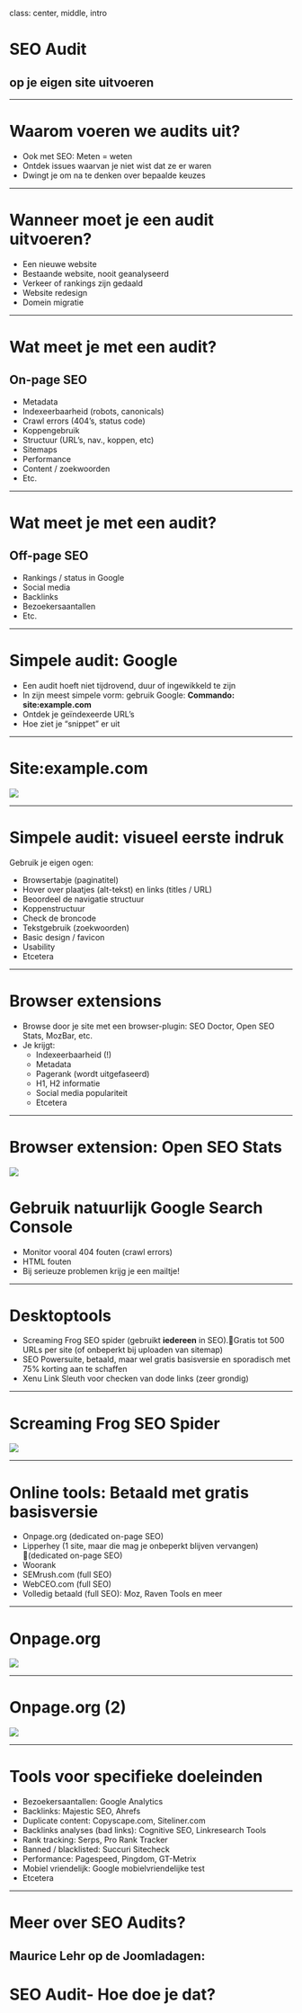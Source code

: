 class: center, middle, intro
# SEO Audit
## op je eigen site uitvoeren

---
# Waarom voeren we audits uit?
- Ook met SEO: Meten = weten
- Ontdek issues waarvan je niet wist dat ze er waren
- Dwingt je om na te denken over bepaalde keuzes

---
# Wanneer moet je een audit uitvoeren?
- Een nieuwe website
- Bestaande website, nooit geanalyseerd
- Verkeer of rankings zijn gedaald
- Website redesign
- Domein migratie

---
# Wat meet je met een audit?
## On-page SEO
- Metadata
- Indexeerbaarheid (robots, canonicals)
- Crawl errors (404’s, status code)
- Koppengebruik
- Structuur (URL’s, nav., koppen, etc)
- Sitemaps
- Performance
- Content / zoekwoorden
- Etc.

---
# Wat meet je met een audit?
## Off-page SEO
- Rankings / status in Google
- Social media
- Backlinks
- Bezoekersaantallen
- Etc.

---
# Simpele audit: Google
- Een audit hoeft niet tijdrovend, duur of ingewikkeld te zijn
- In zijn meest simpele vorm: gebruik Google: **Commando: site:example.com**
- Ontdek je geïndexeerde URL’s
- Hoe ziet je “snippet” er uit

---
# Site:example.com
<img src="joomla_seo/images/audit-01-site-stroopwafels.jpg"/>

---
# Simpele audit: visueel eerste indruk
Gebruik je eigen ogen:
- Browsertabje (paginatitel)
- Hover over plaatjes (alt-tekst) en links (titles / URL)
- Beoordeel de navigatie structuur
- Koppenstructuur
- Check de broncode
- Tekstgebruik (zoekwoorden)
- Basic design / favicon
- Usability
- Etcetera

---
# Browser extensions
- Browse door je site met een browser-plugin: SEO Doctor, Open SEO Stats, MozBar, etc.
- Je krijgt:
  - Indexeerbaarheid (!)
  - Metadata
  - Pagerank (wordt uitgefaseerd)
  - H1, H2 informatie
  - Social media populariteit
  - Etcetera

---
# Browser extension: Open SEO Stats
<img src="joomla_seo/images/audit-02-open-seo-stats.jpg"/>

# Gebruik natuurlijk Google Search Console
- Monitor vooral 404 fouten (crawl errors)
- HTML fouten
- Bij serieuze problemen krijg je een mailtje!

---
# Desktoptools
- Screaming Frog SEO spider (gebruikt **iedereen** in SEO).Gratis tot 500 URLs per site (of onbeperkt bij uploaden van sitemap)
- SEO Powersuite, betaald, maar wel gratis basisversie en sporadisch met 75% korting aan te schaffen
- Xenu Link Sleuth voor checken van dode links (zeer grondig)

---
# Screaming Frog SEO Spider
<img src="joomla_seo/images/audit-03-screamin-frog.jpg"/>

---
# Online tools: Betaald met gratis basisversie
- Onpage.org (dedicated on-page SEO)
- Lipperhey (1 site, maar die mag je onbeperkt blijven vervangen) (dedicated on-page SEO)
- Woorank
- SEMrush.com (full SEO)
- WebCEO.com (full SEO)
- Volledig betaald (full SEO): Moz, Raven Tools en meer

---
# Onpage.org
<img src="joomla_seo/images/audit-04-onpage.jpg"/>

---
# Onpage.org (2)
<img src="joomla_seo/images/audit-05-onpage2.jpg"/>

---
# Tools voor specifieke doeleinden
- Bezoekersaantallen: Google Analytics
- Backlinks: Majestic SEO, Ahrefs
- Duplicate content: Copyscape.com, Siteliner.com 
- Backlinks analyses (bad links): Cognitive SEO, Linkresearch Tools
- Rank tracking: Serps, Pro Rank Tracker
- Banned / blacklisted: Succuri Sitecheck
- Performance: Pagespeed, Pingdom, GT-Metrix
- Mobiel vriendelijk: Google mobielvriendelijke test
- Etcetera

---
# Meer over SEO Audits?
## Maurice Lehr op de Joomladagen:

# SEO Audit- Hoe doe je dat?
